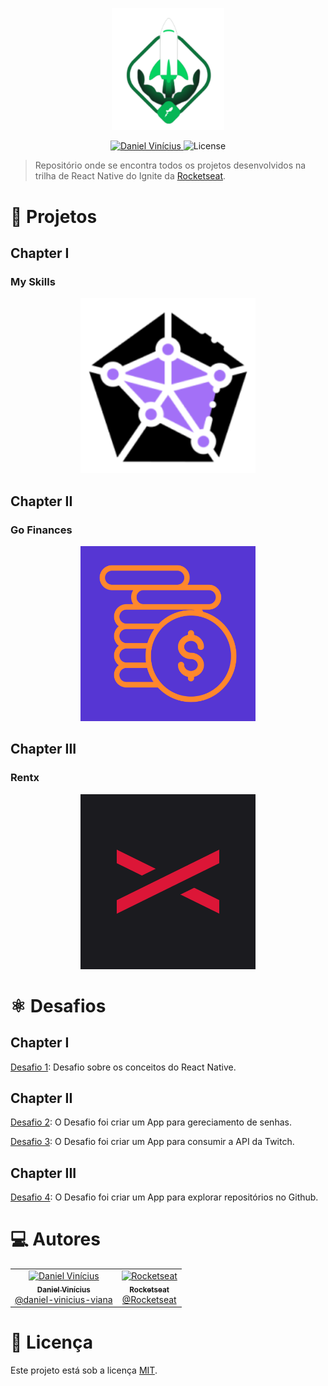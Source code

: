 <p align="center">
   <img src="https://raw.githubusercontent.com/tavareshenrique/ignite-reactjs/a11afefe824866f24dd3f9e1cc6e6e9530376ad1/%40assets/img/logo.svg" alt="Ignite" width="180"/>
</p>

<p align="center">
   <a href="https://www.linkedin.com/in/daniel-vinicius-viana/">
      <img alt="Daniel Vinícius" src="https://img.shields.io/badge/-Daniel Vinícius-01B755?style=flat&logo=Linkedin&logoColor=white" />
   </a>

  <img alt="License" src="https://img.shields.io/badge/license-MIT-01B755">
</p>

> Repositório onde se encontra todos os projetos desenvolvidos na trilha de React Native do Ignite da [Rocketseat](https://github.com/Rocketseat).

# :rocket: Projetos

## Chapter I

### My Skills

<p align="center">
  <a href="https://github.com/Daniel-Vinicius/Ignite-React-Native/tree/main/01_myskills">
     <img src="https://github.com/Daniel-Vinicius/Ignite-React-Native/blob/main/01_myskills/resources/android/logo.png" alt="My Skills" width="280"/>
   </a>
</p>

## Chapter II

### Go Finances

<p align="center">
  <a href="https://github.com/Daniel-Vinicius/Ignite-React-Native/tree/main/02_gofinances">
     <img src="https://github.com/Daniel-Vinicius/Ignite-React-Native/blob/main/02_gofinances/assets/icon.png" alt="Go Finances" width="280"/>
   </a>
</p>

## Chapter III

### Rentx

<p align="center">
  <a href="https://github.com/Daniel-Vinicius/Ignite-React-Native/tree/main/03_rentx">
     <img src="https://github.com/Daniel-Vinicius/Ignite-React-Native/blob/main/03_rentx/assets/icon.png" alt="Rentx" width="280"/>
   </a>
</p>

# :atom_symbol: Desafios

## Chapter I

[Desafio 1](https://github.com/Daniel-Vinicius/Todo-Mobile): Desafio sobre os conceitos do React Native.

## Chapter II

[Desafio 2](https://github.com/Daniel-Vinicius/Savepass): O Desafio foi criar um App para gereciamento de senhas.

[Desafio 3](https://github.com/Daniel-Vinicius/stream.data): O Desafio foi criar um App para consumir a API da Twitch.

## Chapter III

[Desafio 4](https://github.com/Daniel-Vinicius/github-explorer-react-native): O Desafio foi criar um App para explorar repositórios no Github.

# :computer: Autores

<table>
  <tr>
    <td align="center">
      <a href="http://github.com/Daniel-Vinicius/">
        <img src="https://avatars.githubusercontent.com/u/66279500?s=96&v=4" width="100px;" alt="Daniel Vinícius"/>
        <br />
        <sub>
          <b>Daniel Vinícius</b>
        </sub>
       </a>
       <br />
       <a href="https://www.linkedin.com/in/daniel-vinicius-viana/" title="Linkedin">@daniel-vinicius-viana</a>
    </td>
    <td align="center">
      <a href="http://github.com/Rocketseat/">
        <img src="https://avatars0.githubusercontent.com/u/28929274?s=200&v=4" width="100px;" alt="Rocketseat"/>
        <br />
        <sub>
          <b>Rocketseat</b>
        </sub>
       </a>
       <br />
       <a href="https://github.com/Rocketseat" title="Linkedin">@Rocketseat</a>
    </td>
  </tr>
</table>

# :closed_book: Licença

Este projeto está sob a licença [MIT](./LICENSE).
